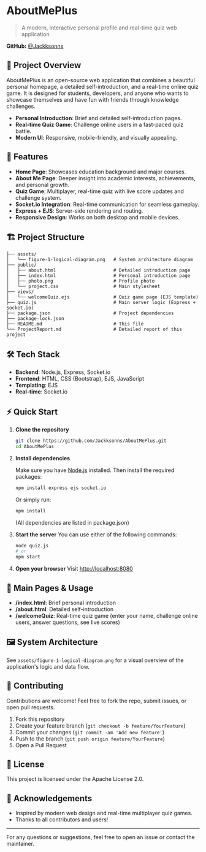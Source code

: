 # AboutMePlus

> A modern, interactive personal profile and real-time quiz web application

**GitHub:** [@Jackksonns](https://github.com/Jackksonns)

## 🌟 Project Overview
AboutMePlus is an open-source web application that combines a beautiful personal homepage, a detailed self-introduction, and a real-time online quiz game. It is designed for students, developers, and anyone who wants to showcase themselves and have fun with friends through knowledge challenges.

- **Personal Introduction**: Brief and detailed self-introduction pages.
- **Real-time Quiz Game**: Challenge online users in a fast-paced quiz battle.
- **Modern UI**: Responsive, mobile-friendly, and visually appealing.

## 🚀 Features
- **Home Page**: Showcases education background and major courses.
- **About Me Page**: Deeper insight into academic interests, achievements, and personal growth.
- **Quiz Game**: Multiplayer, real-time quiz with live score updates and challenge system.
- **Socket.io Integration**: Real-time communication for seamless gameplay.
- **Express + EJS**: Server-side rendering and routing.
- **Responsive Design**: Works on both desktop and mobile devices.

## 🏗️ Project Structure
```
├── assets/
│   └── figure-1-logical-diagram.png   # System architecture diagram
├── public/
│   ├── about.html                     # Detailed introduction page
│   ├── index.html                     # Personal introduction page
│   ├── photo.png                      # Profile photo
│   └── project.css                    # Main stylesheet
├── views/
│   └── welcomeQuiz.ejs                # Quiz game page (EJS template)
├── quiz.js                            # Main server logic (Express + Socket.io)
├── package.json                       # Project dependencies
├── package-lock.json
├── README.md                          # This file
└── ProjectReport.md                   # Detailed report of this project
```

## 🛠️ Tech Stack
- **Backend**: Node.js, Express, Socket.io
- **Frontend**: HTML, CSS (Bootstrap), EJS, JavaScript
- **Templating**: EJS
- **Real-time**: Socket.io

## ⚡ Quick Start
1. **Clone the repository**
   ```bash
   git clone https://github.com/Jackksonns/AboutMePlus.git
   cd AboutMePlus
   ```
2. **Install dependencies**
   
   Make sure you have [Node.js](https://nodejs.org/) installed. Then install the required packages:
   ```bash
   npm install express ejs socket.io
   ```
   Or simply run:
   ```bash
   npm install
   ```
   (All dependencies are listed in package.json)
3. **Start the server**
   You can use either of the following commands:
   ```bash
   node quiz.js
   # or
   npm start
   ```
4. **Open your browser**
   Visit [http://localhost:8080](http://localhost:8080)

## 📄 Main Pages & Usage
- **/index.html**: Brief personal introduction
- **/about.html**: Detailed self-introduction
- **/welcomeQuiz**: Real-time quiz game (enter your name, challenge online users, answer questions, see live scores)

## 🖼️ System Architecture
See `assets/figure-1-logical-diagram.png` for a visual overview of the application's logic and data flow.

## 🤝 Contributing
Contributions are welcome! Feel free to fork the repo, submit issues, or open pull requests.

1. Fork this repository
2. Create your feature branch (`git checkout -b feature/YourFeature`)
3. Commit your changes (`git commit -am 'Add new feature'`)
4. Push to the branch (`git push origin feature/YourFeature`)
5. Open a Pull Request

## 📜 License
This project is licensed under the Apache License 2.0.

## 🙏 Acknowledgements
- Inspired by modern web design and real-time multiplayer quiz games.
- Thanks to all contributors and users!

---
For any questions or suggestions, feel free to open an issue or contact the maintainer. 
